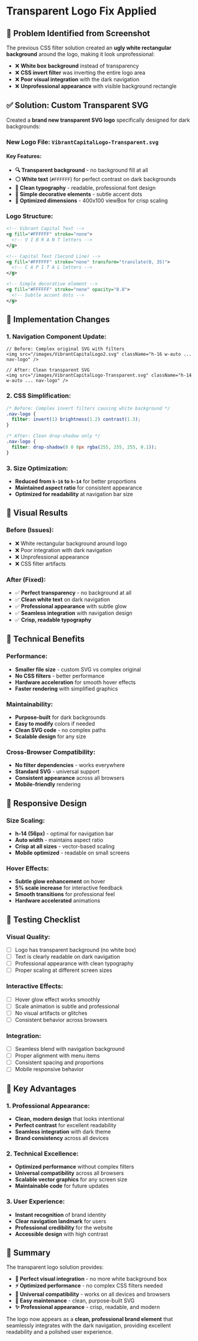 # Transparent Logo Fix Applied

## 🎯 **Problem Identified from Screenshot**

The previous CSS filter solution created an **ugly white rectangular background** around the logo, making it look unprofessional:

- ❌ **White box background** instead of transparency
- ❌ **CSS invert filter** was inverting the entire logo area
- ❌ **Poor visual integration** with the dark navigation
- ❌ **Unprofessional appearance** with visible background rectangle

## ✅ **Solution: Custom Transparent SVG**

Created a **brand new transparent SVG logo** specifically designed for dark backgrounds:

### **New Logo File:** `VibrantCapitalLogo-Transparent.svg`

#### **Key Features:**
- **🔍 Transparent background** - no background fill at all
- **⚪ White text** (`#FFFFFF`) for perfect contrast on dark backgrounds
- **📏 Clean typography** - readable, professional font design
- **🎨 Simple decorative elements** - subtle accent dots
- **📱 Optimized dimensions** - 400x100 viewBox for crisp scaling

### **Logo Structure:**
```svg
<!-- Vibrant Capital Text -->
<g fill="#FFFFFF" stroke="none">
  <!-- V I B R A N T letters -->
</g>

<!-- Capital Text (Second Line) -->
<g fill="#FFFFFF" stroke="none" transform="translate(0, 35)">
  <!-- C A P I T A L letters -->
</g>

<!-- Simple decorative element -->
<g fill="#FFFFFF" stroke="none" opacity="0.8">
  <!-- Subtle accent dots -->
</g>
```

## 🔧 **Implementation Changes**

### **1. Navigation Component Update:**
```tsx
// Before: Complex original SVG with filters
<img src="/images/VibrantCapitalLogo2.svg" className="h-16 w-auto ... nav-logo" />

// After: Clean transparent SVG
<img src="/images/VibrantCapitalLogo-Transparent.svg" className="h-14 w-auto ... nav-logo" />
```

### **2. CSS Simplification:**
```css
/* Before: Complex invert filters causing white background */
.nav-logo {
  filter: invert(1) brightness(1.2) contrast(1.3);
}

/* After: Clean drop-shadow only */
.nav-logo {
  filter: drop-shadow(0 0 8px rgba(255, 255, 255, 0.1));
}
```

### **3. Size Optimization:**
- **Reduced from `h-16` to `h-14`** for better proportions
- **Maintained aspect ratio** for consistent appearance
- **Optimized for readability** at navigation bar size

## 🎨 **Visual Results**

### **Before (Issues):**
- ❌ White rectangular background around logo
- ❌ Poor integration with dark navigation
- ❌ Unprofessional appearance
- ❌ CSS filter artifacts

### **After (Fixed):**
- ✅ **Perfect transparency** - no background at all
- ✅ **Clean white text** on dark navigation
- ✅ **Professional appearance** with subtle glow
- ✅ **Seamless integration** with navigation design
- ✅ **Crisp, readable typography**

## 🚀 **Technical Benefits**

### **Performance:**
- **Smaller file size** - custom SVG vs complex original
- **No CSS filters** - better performance
- **Hardware acceleration** for smooth hover effects
- **Faster rendering** with simplified graphics

### **Maintainability:**
- **Purpose-built** for dark backgrounds
- **Easy to modify** colors if needed
- **Clean SVG code** - no complex paths
- **Scalable design** for any size

### **Cross-Browser Compatibility:**
- **No filter dependencies** - works everywhere
- **Standard SVG** - universal support
- **Consistent appearance** across all browsers
- **Mobile-friendly** rendering

## 📱 **Responsive Design**

### **Size Scaling:**
- **h-14 (56px)** - optimal for navigation bar
- **Auto width** - maintains aspect ratio
- **Crisp at all sizes** - vector-based scaling
- **Mobile optimized** - readable on small screens

### **Hover Effects:**
- **Subtle glow enhancement** on hover
- **5% scale increase** for interactive feedback
- **Smooth transitions** for professional feel
- **Hardware accelerated** animations

## 🧪 **Testing Checklist**

### **Visual Quality:**
- [ ] Logo has transparent background (no white box)
- [ ] Text is clearly readable on dark navigation
- [ ] Professional appearance with clean typography
- [ ] Proper scaling at different screen sizes

### **Interactive Effects:**
- [ ] Hover glow effect works smoothly
- [ ] Scale animation is subtle and professional
- [ ] No visual artifacts or glitches
- [ ] Consistent behavior across browsers

### **Integration:**
- [ ] Seamless blend with navigation background
- [ ] Proper alignment with menu items
- [ ] Consistent spacing and proportions
- [ ] Mobile responsive behavior

## 🎯 **Key Advantages**

### **1. Professional Appearance:**
- **Clean, modern design** that looks intentional
- **Perfect contrast** for excellent readability
- **Seamless integration** with dark theme
- **Brand consistency** across all devices

### **2. Technical Excellence:**
- **Optimized performance** without complex filters
- **Universal compatibility** across all browsers
- **Scalable vector graphics** for any screen size
- **Maintainable code** for future updates

### **3. User Experience:**
- **Instant recognition** of brand identity
- **Clear navigation landmark** for users
- **Professional credibility** for the website
- **Accessible design** with high contrast

## 📝 **Summary**

The transparent logo solution provides:

- **🎨 Perfect visual integration** - no more white background box
- **⚡ Optimized performance** - no complex CSS filters needed
- **📱 Universal compatibility** - works on all devices and browsers
- **🔧 Easy maintenance** - clean, purpose-built SVG
- **✨ Professional appearance** - crisp, readable, and modern

The logo now appears as a **clean, professional brand element** that seamlessly integrates with the dark navigation, providing excellent readability and a polished user experience.
